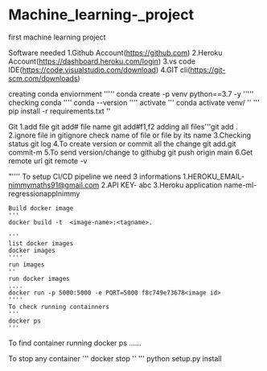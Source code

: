 # Machine_learning-_project
first machine learning project

Software needed
    1.Github Account(https://github.com)
    2.Heroku Account(https://dashboard.heroku.com/login)
    3.vs code IDE(https://code.visualstudio.com/download)
    4.GIT cli(https://git-scm.com/downloads)




creating conda enviornment
'''''
conda create -p venv python==3.7 -y
'''''
checking conda
''''
conda --version
''''
activate
'''
conda activate venv/
''
'''
pip install -r requirements.txt
''

Git 
1.add file
        git add# file name
        git add#f1,f2
        adding all files'''git add .
2.ignore file in gitignore
        check name of file or file by its name
3.Checking status
    git log
4.To create version or commit all the change
    git add.git commit-m
5.To send version/change to githubg
git push origin main
6.Get remote url
    git remote -v
    
"''''
To setup CI/CD pipeline we need 3 informations
    1.HEROKU_EMAIL- nimmymaths91@gmail.com
    2.API KEY- abc
    3.Heroku application name-ml-regressionapplnimmy

    Build docker image
    '''
    docker build -t  <image-name>:<tagname>.

    '''
    list docker images
    docker images
    ''''
    run images
    ''
    run docker images
    ....
    docker run -p 5000:5000 -e PORT=5000 f8c749e73678<image id>
    ''''
    To check running containners
    '''
    docker ps
    '''
To find container running
docker ps
......

To stop any  container
    '''
    docker stop <containerid>
    ''
'''
python setup.py install






